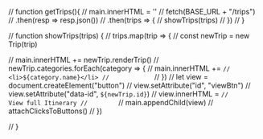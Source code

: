 // function getTrips(){
//     main.innerHTML = ''
//     fetch(BASE_URL + "/trips")
//     .then(resp => resp.json())
//     .then(trips => {
//         showTrips(trips)
//     })
// }

// function showTrips(trips) { 
//     trips.map(trip => {
//         const newTrip = new Trip(trip)

//         main.innerHTML += newTrip.renderTrip()
//         newTrip.categories.forEach(category => {
//             main.innerHTML += `
//             <li>${category.name}</li>
//             `
//         })
//         let view = document.createElement("button")
//         view.setAttribute("id", "viewBtn")
//         view.setAttribute("data-id", `${newTrip.id}`)
//         view.innerHTML = `
//         View full Itinerary
//         `
//         main.appendChild(view)
//         attachClicksToButtons()
//     })
    
// }